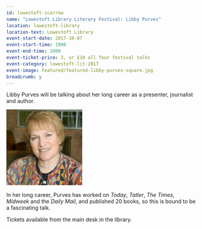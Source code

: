 ```yaml
---
id: lowestoft-scarrow
name: "Lowestoft Library Literary Festival: Libby Purves"
location: lowestoft-library
location-text: Lowestoft Library
event-start-date: 2017-10-07
event-start-time: 1900
event-end-time: 2000
event-ticket-price: 3, or £10 all four festival talks
event-category: lowestoft-lit-2017
event-image: featured/featured-libby-purves-square.jpg
breadcrumb: y
---
```


Libby Purves will be talking about her long career as a presenter, journalist and author.

<img src="/images/featured/featured-libby-purves-square.jpg" alt="Libby Purves" class="custom-br-50 mw-40 {% include /c/img-float-right.html %}" />

In her long career, Purves has worked on <cite>Today</cite>, <cite>Tatler</cite>, <cite>The Times</cite>, <cite>Midweek</cite> and the <cite>Daily Mail</cite>, and published 20 books, so this is bound to be a fascinating talk.

Tickets available from the main desk in the library.
